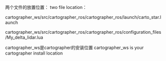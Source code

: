 两个文件的放置位置：
two file location：

cartographer_ws/src/cartographer_ros/cartographer_ros/launch/carto_star.launch

cartographer_ws/src/cartographer_ros/cartographer_ros/configuration_files/My_delta_lidar.lua

cartographer_ws是cartographer的安装位置
cartographer_ws is your cartographer install location
